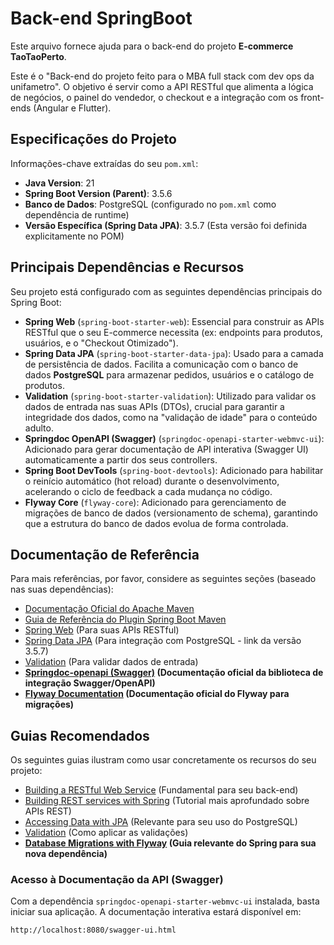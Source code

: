 # Back-end SpringBoot

Este arquivo fornece ajuda para o back-end do projeto **E-commerce TaoTaoPerto**.

Este é o "Back-end do projeto feito para o MBA full stack com dev ops da unifametro". O objetivo é servir como a API RESTful que alimenta a lógica de negócios, o painel do vendedor, o checkout e a integração com os front-ends (Angular e Flutter).

## Especificações do Projeto

Informações-chave extraídas do seu `pom.xml`:

* **Java Version**: 21
* **Spring Boot Version (Parent)**: 3.5.6
* **Banco de Dados**: PostgreSQL (configurado no `pom.xml` como dependência de runtime)
* **Versão Específica (Spring Data JPA)**: 3.5.7 (Esta versão foi definida explicitamente no POM)

## Principais Dependências e Recursos

Seu projeto está configurado com as seguintes dependências principais do Spring Boot:

* **Spring Web** (`spring-boot-starter-web`): Essencial para construir as APIs RESTful que o seu E-commerce necessita (ex: endpoints para produtos, usuários, e o "Checkout Otimizado").
* **Spring Data JPA** (`spring-boot-starter-data-jpa`): Usado para a camada de persistência de dados. Facilita a comunicação com o banco de dados **PostgreSQL** para armazenar pedidos, usuários e o catálogo de produtos.
* **Validation** (`spring-boot-starter-validation`): Utilizado para validar os dados de entrada nas suas APIs (DTOs), crucial para garantir a integridade dos dados, como na "validação de idade" para o conteúdo adulto.
* **Springdoc OpenAPI (Swagger)** (`springdoc-openapi-starter-webmvc-ui`): Adicionado para gerar documentação de API interativa (Swagger UI) automaticamente a partir dos seus controllers.
* **Spring Boot DevTools** (`spring-boot-devtools`): Adicionado para habilitar o reinício automático (hot reload) durante o desenvolvimento, acelerando o ciclo de feedback a cada mudança no código.
* **Flyway Core** (`flyway-core`): Adicionado para gerenciamento de migrações de banco de dados (versionamento de schema), garantindo que a estrutura do banco de dados evolua de forma controlada.

## Documentação de Referência

Para mais referências, por favor, considere as seguintes seções (baseado nas suas dependências):

* [Documentação Oficial do Apache Maven](https://maven.apache.org/guides/index.html)
* [Guia de Referência do Plugin Spring Boot Maven](https://docs.spring.io/spring-boot/3.5.6/maven-plugin)
* [Spring Web](https://docs.spring.io/spring-boot/3.5.6/reference/web/servlet.html) (Para suas APIs RESTful)
* [Spring Data JPA](https://docs.spring.io/spring-boot/3.5.7/reference/data/sql.html#data.sql.jpa-and-spring-data) (Para integração com PostgreSQL - link da versão 3.5.7)
* [Validation](https://docs.spring.io/spring-boot/3.5.6/reference/io/validation.html) (Para validar dados de entrada)
* **[Springdoc-openapi (Swagger)](https://springdoc.org/) (Documentação oficial da biblioteca de integração Swagger/OpenAPI)**
* **[Flyway Documentation](https://flywaydb.org/documentation/) (Documentação oficial do Flyway para migrações)**

## Guias Recomendados

Os seguintes guias ilustram como usar concretamente os recursos do seu projeto:

* [Building a RESTful Web Service](https://spring.io/guides/gs/rest-service/) (Fundamental para seu back-end)
* [Building REST services with Spring](https://spring.io/guides/tutorials/rest/) (Tutorial mais aprofundado sobre APIs REST)
* [Accessing Data with JPA](https://spring.io/guides/gs/accessing-data-jpa/) (Relevante para seu uso do PostgreSQL)
* [Validation](https://spring.io/guides/gs/validating-form-input/) (Como aplicar as validações)
* **[Database Migrations with Flyway](https://spring.io/guides/gs/managing-database-migrations-with-flyway/) (Guia relevante do Spring para sua nova dependência)**

### Acesso à Documentação da API (Swagger)

Com a dependência `springdoc-openapi-starter-webmvc-ui` instalada, basta iniciar sua aplicação. A documentação interativa estará disponível em:

`http://localhost:8080/swagger-ui.html`
